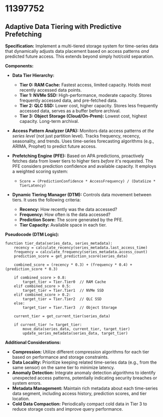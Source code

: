 # 11397752

## Adaptive Data Tiering with Predictive Prefetching

**Specification:** Implement a multi-tiered storage system for time-series data that dynamically adjusts data placement based on access patterns *and* predicted future access. This extends beyond simply hot/cold separation.

**Components:**

*   **Data Tier Hierarchy:**
    *   **Tier 0: RAM Cache:**  Fastest access, limited capacity. Holds most recently accessed data points.
    *   **Tier 1: NVMe SSD:** High-performance, moderate capacity. Stores frequently accessed data, and pre-fetched data.
    *   **Tier 2: QLC SSD:**  Lower cost, higher capacity. Stores less frequently accessed data, serves as a buffer before archival.
    *   **Tier 3: Object Storage (Cloud/On-Prem):**  Lowest cost, highest capacity.  Long-term archival.

*   **Access Pattern Analyzer (APA):** Monitors data access patterns *at the series level* (not just partition level). Tracks frequency, recency, seasonality, and trends.  Uses time-series forecasting algorithms (e.g., ARIMA, Prophet) to predict future access.

*   **Prefetching Engine (PFE):**  Based on APA predictions, proactively fetches data from lower tiers to higher tiers *before* it's requested. The PFE considers prediction confidence and available capacity.  It employs a weighted scoring system:
    *   `Score = (PredictionConfidence * AccessFrequency) / (DataSize * TierLatency)`

*   **Dynamic Tiering Manager (DTM):**  Controls data movement between tiers.  It uses the following criteria:
    *   **Recency:** How recently was the data accessed?
    *   **Frequency:** How often is the data accessed?
    *   **Prediction Score:** The score generated by the PFE.
    *   **Tier Capacity:** Available space in each tier.

**Pseudocode (DTM Logic):**

```
function tier_data(series_data, series_metadata):
    recency = calculate_recency(series_metadata.last_access_time)
    frequency = calculate_frequency(series_metadata.access_count)
    prediction_score = get_prediction_score(series_data)

    combined_score = (recency * 0.3) + (frequency * 0.4) + (prediction_score * 0.3)

    if combined_score > 0.8:
        target_tier = Tier.Tier0  // RAM Cache
    elif combined_score > 0.5:
        target_tier = Tier.Tier1  // NVMe SSD
    elif combined_score > 0.2:
        target_tier = Tier.Tier2  // QLC SSD
    else:
        target_tier = Tier.Tier3  // Object Storage

    current_tier = get_current_tier(series_data)

    if current_tier != target_tier:
        move_data(series_data, current_tier, target_tier)
        update_series_metadata(series_data, target_tier)
```

**Additional Considerations:**

*   **Compression:** Utilize different compression algorithms for each tier based on performance and storage constraints.
*   **Data Locality:**  Prioritize keeping related time-series data (e.g., from the same sensor) on the same tier to minimize latency.
*   **Anomaly Detection:** Integrate anomaly detection algorithms to identify unexpected access patterns, potentially indicating security breaches or system errors.
*   **Metadata Management:** Maintain rich metadata about each time-series data segment, including access history, prediction scores, and tier location.
*   **Cold Data Compaction:** Periodically compact cold data in Tier 3 to reduce storage costs and improve query performance.
